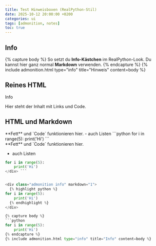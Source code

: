 ```yaml
---
title: Test Hinweisboxen (RealPython-Stil)
date: 2025-10-12 20:00:00 +0200
categories: ui
tags: [admonition, notes]
toc: true
---
```




## Info

{% capture body %}
So setzt du **Info-Kästchen** im RealPython-Look.
Du kannst hier ganz normal **Markdown** verwenden.
{% endcapture %}
{% include admonition.html type="info" title="Hinweis" content=body %}

## Reines HTML

<div class="admonition info">
  <div class="admonition-title"><span class="adm-icon"></span>Info</div>
  <p>Hier steht der Inhalt mit Links und Code.</p>
</div>

## HTML und Markdown

<div class="admonition info" markdown="1">
  **Fett** und `Code` funktionieren hier.
  - auch Listen
  ```python
  for i in range(5):
      print('Hi')
  ```   
</div>

<div class="admonition info" markdown="1">
**Fett** und `Code` funktionieren hier.
  
- auch Listen

```python
for i in range(5):
    print('Hi')
</div> ```


<div class="admonition info" markdown="1">
  {% highlight python %}
for i in range(5):
    print('Hi')
  {% endhighlight %}
</div>

{% capture body %}
```python
for i in range(5):
    print('Hi')
{% endcapture %}
{% include admonition.html type="info" title="Info" content=body %}


